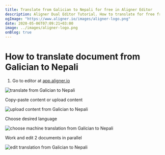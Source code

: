 ```yaml
---
title: Translate from Galician to Nepali for free in Aligner Editor
description: Aligner Dual Editor Tutorial. How to translate for free from Galician to Nepali. Aligner is multilingual document management platform. 
ogImage: "https://www.aligner.io/images/aligner-logo.png"
date: 2020-05-06T07:09:21+03:00
image: ../images/aligner-logo.png
onBlog: true
---
```


# How to translate document from Galician to Nepali

1. Go to editor at [app.aligner.io](https://app.aligner.io "Aligner App web page")

![translate from Galician to Nepali](../aligner-blank-editor.png "translate from Galician to Nepali")

Copy-paste content or upload content

![upload content from Galician to Nepali](../aligner-uploaded-document.png "upload content from Galician to Nepali")

Choose desired language

![choose machine translation from Galician to Nepali](../aligner-language-dropdown.png "choose machine translation from Galician to Nepali")

Work and edit 2 documents in parallel

![edit translation from Galician to Nepali](../aligner-double-sitded-editor.png "edit translation from Galician to Nepali")

